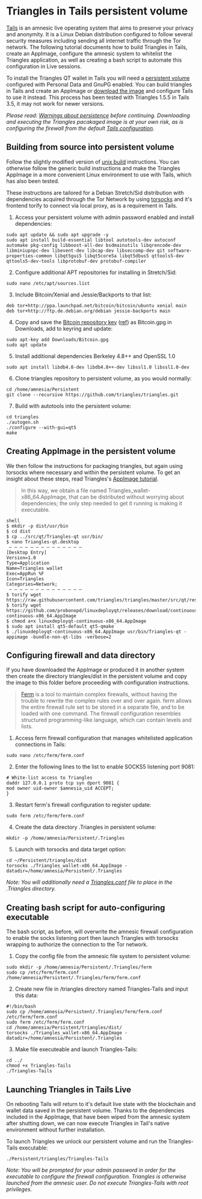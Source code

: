 # Triangles in Tails persistent volume

[Tails](https://tails.boum.org) is an amnesic live operating system that aims to preserve your privacy and anonymity. It is a Linux Debian distribution configured to follow several security measures including sending all internet traffic through the Tor network. The following tutorial documents how to build Triangles in Tails, create an AppImage, configure the amnesic system to whitelist the Triangles application, as well as creating a bash script to automate this configuration in Live sessions.

To install the Triangles QT wallet in Tails you will need a [persistent volume](https://tails.boum.org/doc/first_steps/persistence/index.en.html) configured with Personal Data and GnuPG enabled. You can build triangles in Tails and create an AppImage or [download the image](https://triangles.org/community/threads/tutorial-packaging-triangles-qt-wallet-with-appimage.29042/) and configure Tails to use it instead. This process has been tested with Triangles 1.5.5 in Tails 3.5, it may not work for newer versions.

*Please read: [Warnings about persistence](https://tails.boum.org/doc/first_steps/persistence/warnings/index.en.html) before continuing. Downloading and executing the Triangles pacakaged image is at your own risk, as is configuring the firewall from the default [Tails configuration](https://tails.boum.org/contribute/design/Tor_enforcement/Network_filter/)*.

## Building from source into persistent volume

Follow the slightly modified version of [unix build](https://github.com/triangles/triangles/blob/master/doc/build-unix.txt) instructions. You can otherwise follow the generic build instructions and make the Triangles AppImage in a more convenient Linux environment to use with Tails, which has also been tested.

These instructions are tailored for a Debian Stretch/Sid distribution with dependencies acquired through the Tor Network by using [torsocks](https://github.com/dgoulet/torsocks) and it's frontend torify to connect via local proxy, as is a requirement in Tails.

1. Access your persistent volume with admin password enabled and install dependencies:

```
sudo apt update && sudo apt upgrade -y
sudo apt install build-essential libtool autotools-dev autoconf automake pkg-config libboost-all-dev bsdmainutils libqrencode-dev libminiupnpc-dev libevent-dev libcap-dev libseccomp-dev git software-properties-common libqt5gui5 libqt5core5a libqt5dbus5 qttools5-dev qttools5-dev-tools libprotobuf-dev protobuf-compiler
```

2. Configure additional APT repositories for installing in Stretch/Sid:

```
sudo nano /etc/apt/sources.list
```

3. Include Bitcoin/Xenial and Jessie/Backports to that list:

```
deb tor+http://ppa.launchpad.net/bitcoin/bitcoin/ubuntu xenial main
deb tor+http://ftp.de.debian.org/debian jessie-backports main
```

4. Copy and save the [Bitcoin repository key](https://keyserver.ubuntu.com/pks/lookup?op=get&search=0xD46F45428842CE5E) ([ref](https://launchpad.net/~bitcoin/+archive/ubuntu/bitcoin)) as Bitcoin.gpg in Downloads, add to keyring and update:

```
sudo apt-key add Downloads/Bitcoin.gpg
sudo apt update
```

5. Install additional dependencies Berkeley 4.8++ and OpenSSL 1.0

```
sudo apt install libdb4.8-dev libdb4.8++-dev libssl1.0 libssl1.0-dev
```

6. Clone triangles repository to persistent volume, as you would normally:

```
cd /home/amnesia/Persistent
git clone --recursive https://github.com/triangles/triangles.git
```

7. Build with autotools into the persistent volume:

```
cd triangles
./autogen.sh
./configure --with-gui=qt5
make
```

## Creating AppImage in the persistent volume

We then follow the instructions for packaging triangles, but again using torsocks where necessary and within the persistent volume. To get an insight about these steps, read Triangles's [AppImage tutorial](https://github.com/triangles/triangles/blob/master/doc/build-appimage.md).

> In this way, we obtain a file named Triangles_wallet-x86_64.AppImage, that can be distributed without worrying about dependencies; the only step needed to get it running is making it executable.

```
shell
$ mkdir -p dist/usr/bin
$ cd dist
$ cp ../src/qt/Triangles-qt usr/bin/
$ nano Triangles-qt.desktop
 — — — — — — — — — — — — — —
[Desktop Entry]
Version=1.0
Type=Application
Name=Triangles wallet
Exec=AppRun %F
Icon=Triangles
Categories=Network;
 — — — — — — — — — — — — — —
$ torify wget https://raw.githubusercontent.com/triangles/triangles/master/src/qt/res/icons/Triangles.png
$ torify wget https://github.com/probonopd/linuxdeployqt/releases/download/continuous/linuxdeployqt-continuous-x86_64.AppImage
$ chmod a+x linuxdeployqt-continuous-x86_64.AppImage
$ sudo apt install qt5-default qt5-qmake
$ ./linuxdeployqt-continuous-x86_64.AppImage usr/bin/Triangles-qt -appimage -bundle-non-qt-libs -verbose=2
```

## Configuring firewall and data directory

If you have downloaded the AppImage or produced it in another system then create the directory triangles/dist in the persistent volume and copy the image to this folder before proceeding with configuration instructions.

> [Ferm](http://ferm.foo-projects.org/download/2.1/ferm.html) is a tool to maintain complex firewalls, without having the trouble to rewrite the complex rules over and over again. ferm allows the entire firewall rule set to be stored in a separate file, and to be loaded with one command. The firewall configuration resembles structured programming-like language, which can contain levels and lists.

1. Access ferm firewall configuration that manages whitelisted application connections in Tails:

```
sudo nano /etc/ferm/ferm.conf
```

2. Enter the following lines to the list to enable SOCKS5 listening port 9081:

```
# White-list access to Triangles
daddr 127.0.0.1 proto tcp syn dport 9081 {
mod owner uid-owner $amnesia_uid ACCEPT;
}
```

3. Restart ferm's firewall configuration to register update:

```
sudo ferm /etc/ferm/ferm.conf
```

4. Create the data directory .Triangles in persistent volume:

```
mkdir -p /home/amnesia/Persistent/.Triangles
```

5. Launch with torsocks and data target option:

```
cd ~/Persistent/triangles/dist
torsocks ./Triangles_wallet-x86_64.AppImage -datadir=/home/amnesia/Persistent/.Triangles
```

*Note: You will additionally need a [Triangles.conf](https://triangles.org/Triangles.conf.php?action=download) file to place in the .Triangles directory.*

## Creating bash script for auto-configuring executable

The bash script, as before, will overwrite the amnesic firewall configuration to enable the socks listening port then launch Triangles with torsocks wrapping to authorize the connection to the Tor network.

1. Copy the config file from the amnesic file system to persistent volume:

```
sudo mkdir -p /home/amnesia/Persistent/.Triangles/ferm
sudo cp /etc/ferm/ferm.conf /home/amnesia/Persistent/.Triangles/ferm/ferm.conf
```

2. Create new file in /triangles directory named Triangles-Tails and input this data:

```
#!/bin/bash
sudo cp /home/amnesia/Persistent/.Triangles/ferm/ferm.conf /etc/ferm/ferm.conf
sudo ferm /etc/ferm/ferm.conf
cd /home/amnesia/Persistent/triangles/dist/
torsocks ./Triangles_wallet-x86_64.AppImage -datadir=/home/amnesia/Persistent/.Triangles
```

3. Make file executeable and launch Triangles-Tails:

```
cd ../
chmod +x Triangles-Tails
./Triangles-Tails
```

## Launching Triangles in Tails Live

On rebooting Tails will return to it's default live state with the blockchain and wallet data saved in the persistent volume. Thanks to the dependencies included in the AppImage, that have been wiped from the amnesic system after shutting down, we can now execute Triangles in Tail's native environment without further installation.

To launch Triangles we unlock our persistent volume and run the Triangles-Tails executable:

```
./Persistent/triangles/Triangles-Tails
```
*Note: You will be prompted for your admin password in order for the executable to configure the firewall configuration. Triangles is otherwise launched from the amnesic user. Do not execute Triangles-Tails with root privileges.*
